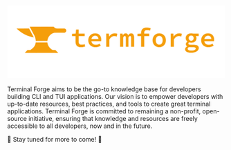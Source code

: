 ![Terminal Forge Logo](./banner.png)

Terminal Forge aims to be the go-to knowledge base for developers building CLI and TUI applications. Our vision is to empower developers with up-to-date resources, best practices, and tools to create great terminal applications. Terminal Forge is committed to remaining a non-profit, open-source initiative, ensuring that knowledge and resources are freely accessible to all developers, now and in the future.

🍿 Stay tuned for more to come! 🍿
